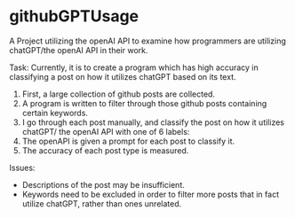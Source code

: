 # githubGPTUsage
A Project utilizing the openAI API to examine how programmers are utilizing chatGPT/the openAI API in their work.

Task: Currently, it is to create a program which has high accuracy in classifying a post on how it utilizes chatGPT based on its text. 
1. First, a large collection of github posts are collected.
2. A program is written to filter through those github posts containing certain keywords.
3. I go through each post manually, and classify the post on how it utilizes chatGPT/ the openAI API with one of 6 labels: 
4. The openAPI is given a prompt for each post to classify it.
5. The accuracy of each post type is measured.

Issues: 
- Descriptions of the post may be insufficient.
- Keywords need to be excluded in order to filter more posts that in fact utilize chatGPT, rather than ones unrelated. 
